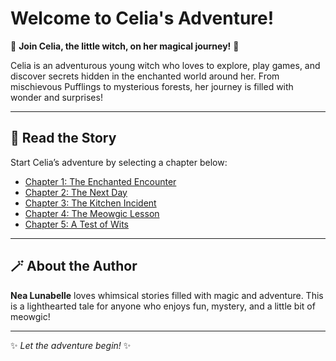 # Welcome to Celia's Adventure!  

🌟 **Join Celia, the little witch, on her magical journey!** 🌟  

Celia is an adventurous young witch who loves to explore, play games, and discover secrets hidden in the enchanted world around her. From mischievous Pufflings to mysterious forests, her journey is filled with wonder and surprises!  

---

## 📖 Read the Story  
Start Celia’s adventure by selecting a chapter below:  

- [Chapter 1: The Enchanted Encounter](index.html?chapter=chapters/chapter-1.md)
- [Chapter 2: The Next Day](index.html?chapter=chapters/chapter-2.md)  
- [Chapter 3: The Kitchen Incident](index.html?chapter=chapters/chapter-3.md)
- [Chapter 4: The Meowgic Lesson](index.html?chapter=chapters/chapter-4.md)
- [Chapter 5: A Test of Wits](index.html?chapter=chapters/chapter-5.md)  

---

## 🪄 About the Author  
**Nea Lunabelle** loves whimsical stories filled with magic and adventure. This is a lighthearted tale for anyone who enjoys fun, mystery, and a little bit of meowgic!  

---

✨ *Let the adventure begin!* ✨
